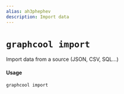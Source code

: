 ```yaml
---
alias: ah3phephev
description: Import data
---
```


# `graphcool import`

Import data from a source (JSON, CSV, SQL...)

#### Usage

```sh
graphcool import
```